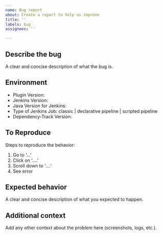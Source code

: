 ```yaml
---
name: Bug report
about: Create a report to help us improve
title: ''
labels: bug
assignees: ''

---
```


## Describe the bug
A clear and concise description of what the bug is.

## Environment

 - Plugin Version:
 - Jenkins Version: 
 - Java Version for Jenkins:
 - Type of Jenkins Job: classic | declarative pipeline | scripted pipeline
 - Dependency-Track Version:
 
## To Reproduce
Steps to reproduce the behavior:
1. Go to '...'
2. Click on '....'
3. Scroll down to '....'
4. See error

## Expected behavior
A clear and concise description of what you expected to happen.

## Additional context
Add any other context about the problem here (screenshots, logs, etc.).
